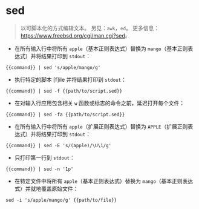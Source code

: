 # sed

> 以可脚本化的方式编辑文本。
> 另见：`awk`，`ed`。
> 更多信息：<https://www.freebsd.org/cgi/man.cgi?sed>。

- 在所有输入行中将所有 `apple`（基本正则表达式）替换为 `mango`（基本正则表达式）并将结果打印到 `stdout`：

`{{command}} | sed 's/apple/mango/g'`

- 执行特定的脚本 [f]ile 并将结果打印到 `stdout`：

`{{command}} | sed -f {{path/to/script.sed}}`

- 在对输入行应用包含相关 `w` 函数或标志的命令之前，延迟打开每个文件：

`{{command}} | sed -fa {{path/to/script.sed}}`

- 在所有输入行中将所有 `apple`（扩展正则表达式）替换为 `APPLE`（扩展正则表达式）并将结果打印到 `stdout`：

`{{command}} | sed -E 's/(apple)/\U\1/g'`

- 只打印第一行到 `stdout`：

`{{command}} | sed -n '1p'`

- 在特定文件中将所有 `apple`（基本正则表达式）替换为 `mango`（基本正则表达式）并就地覆盖原始文件：

`sed -i 's/apple/mango/g' {{path/to/file}}`